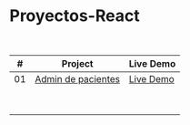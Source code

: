 # Proyectos-React
<br>


|  # 	|  Project 	|  Live Demo 	|
|---	|---	|---	|
| 01  	|[Admin de pacientes](https://github.com/ruko19/Proyectos-React/tree/main/Administrador%20de%20pacientes)   	|[Live Demo](https://admin-pacientes-crud.netlify.app/)   	|
|   	|   	|   	|
|   	|   	|   	|
|   	|   	|   	|
|   	|   	|   	|
|   	|   	|   	|
|   	|   	|   	|
|   	|   	|   	|
|   	|   	|   	|
